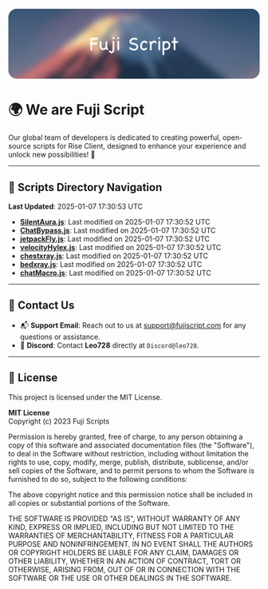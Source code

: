 ![Banner](.github/b.webp)

# 🌍 **We are Fuji Script**

Our global team of developers is dedicated to creating powerful, open-source scripts for Rise Client, designed to enhance your experience and unlock new possibilities! 🌟

---
<!-- SCRIPTS_NAVIGATION_START -->
## 📂 **Scripts Directory Navigation**

**Last Updated**: 2025-01-07 17:30:53 UTC

- **[SilentAura.js](scripts/SilentAura.js)**: Last modified on 2025-01-07 17:30:52 UTC
- **[ChatBypass.js](scripts/ChatBypass.js)**: Last modified on 2025-01-07 17:30:52 UTC
- **[jetpackFly.js](scripts/jetpackFly.js)**: Last modified on 2025-01-07 17:30:52 UTC
- **[velocityHylex.js](scripts/velocityHylex.js)**: Last modified on 2025-01-07 17:30:52 UTC
- **[chestxray.js](scripts/chestxray.js)**: Last modified on 2025-01-07 17:30:52 UTC
- **[bedxray.js](scripts/bedxray.js)**: Last modified on 2025-01-07 17:30:52 UTC
- **[chatMacro.js](scripts/chatMacro.js)**: Last modified on 2025-01-07 17:30:52 UTC

<!-- SCRIPTS_NAVIGATION_END -->

---

## 💬 **Contact Us**  
- 📬 **Support Email**: Reach out to us at [support@fujiscript.com](mailto:support@fujiscript.com) for any questions or assistance.  
- 💬 **Discord**: Contact **Leo728** directly at `Discord@leo728`.

---

## 📜 **License**

This project is licensed under the MIT License.  

**MIT License**  
Copyright (c) 2023 Fuji Scripts  

Permission is hereby granted, free of charge, to any person obtaining a copy of this software and associated documentation files (the "Software"), to deal in the Software without restriction, including without limitation the rights to use, copy, modify, merge, publish, distribute, sublicense, and/or sell copies of the Software, and to permit persons to whom the Software is furnished to do so, subject to the following conditions:  

The above copyright notice and this permission notice shall be included in all copies or substantial portions of the Software.  

THE SOFTWARE IS PROVIDED "AS IS", WITHOUT WARRANTY OF ANY KIND, EXPRESS OR IMPLIED, INCLUDING BUT NOT LIMITED TO THE WARRANTIES OF MERCHANTABILITY, FITNESS FOR A PARTICULAR PURPOSE AND NONINFRINGEMENT. IN NO EVENT SHALL THE AUTHORS OR COPYRIGHT HOLDERS BE LIABLE FOR ANY CLAIM, DAMAGES OR OTHER LIABILITY, WHETHER IN AN ACTION OF CONTRACT, TORT OR OTHERWISE, ARISING FROM, OUT OF OR IN CONNECTION WITH THE SOFTWARE OR THE USE OR OTHER DEALINGS IN THE SOFTWARE.  

